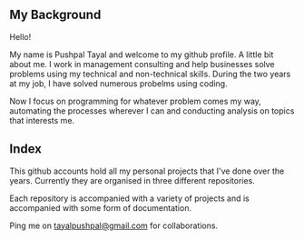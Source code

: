 ## My Background

Hello!

My name is Pushpal Tayal and welcome to my github profile. A little bit about me. I work in management consulting and help businesses solve problems using my technical and non-technical skills. During the two years at my job, I have solved numerous probelms using coding. 

Now I focus on programming for whatever problem comes my way, automating the processes wherever I can and conducting analysis on topics that interests me.

## Index

This github accounts hold all my personal projects that I've done over the years. Currently they are organised in three different repositories.

Each repository is accompanied with a variety of projects and is accompanied with some form of documentation.

Ping me on tayalpushpal@gmail.com for collaborations.





